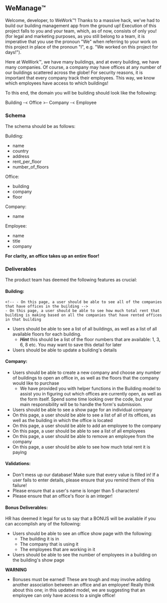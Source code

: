 ## WeManage™️

Welcome, developer, to WeWork™️! Thanks to a massive hack, we've had to build our building management app from the ground up! Execution of this project falls to you and your team, which, as of now, consists of only you! (for legal and marketing purposes, as you still belong to a team, it is imperative that you use the pronoun "We" when referring to your work on this project in place of the pronoun "I", e.g. "We worked on this project for days!").

Here at WeWork™️, we have many buildings, and at every building, we have many companies. Of course, a company may have offices at any number of our buildings scattered across the globe! For security reasons, it is important that every company track their employees. This way, we know which employees have access to which buildings!

To this end, the domain you will be building should look like the following:

Building -< Office >- Company -< Employee

### Schema

The schema should be as follows:

Building:

- name
- country
- address
- rent_per_floor
- number_of_floors

Office:

- building
- company
- floor

Company:

- name

Employee:

- name
- title
- company

**For clarity, an office takes up an entire floor!**

### Deliverables

The product team has deemed the following features as crucial:

#### Building:

<!-- - Users should be able to see a single building's details  -->
	<!-- - On this page, a user should be able to see all of the companies that have offices in the building -->
	- On this page, a user should be able to see how much total rent that building is making based on all the companies that have rented offices in that building
- Users should be able to see a list of all buildings, as well as a list of all available floors for each building.
	- **_Hint_** this should be a list of the floor numbers that are available: 1, 3, 6, 8 etc. You may want to save this detail for later
- Users should be able to update a building's details

#### Company:

- Users should be able to create a new company and choose any number of buildings to open an office in, as well as the floors that the company would like to purchase
	- We have provided you with helper functions in the Building model to assist you in figuring out which offices are currently open, as well as the form itself. Spend some time looking over the code, but your main responsibility will be to handle the form's submission. 
- Users should be able to see a show page for an individual company
 - On this page, a user should be able to see a list of all of its offices, as well as the building in which the office is located 
 - On this page, a user should be able to add an employee to the company 
 - On this page, a user should be able to see a list of all employees 
 - On this page, a user should be able to remove an employee from the company 
 - On this page, a user should be able to see how much total rent it is paying

#### Validations:

- Don't mess up our database! Make sure that every value is filled in! If a user fails to enter details, please ensure that you remind them of this failure!
- Please ensure that a user's name is longer than 5 characters!
- Please ensure that an office's floor is an integer!

#### Bonus Deliverables:

HR has deemed it legal for us to say that a BONUS will be available if you can accomplish any of the following:

- Users should be able to see an office show page with the following: 
	- The building it is in 
	- The company that is using it 
	- The employees that are working in it
- Users should be able to see the number of employees in a building on the building's show page

**WARNING**

- Bonuses must be earned! These are tough and may involve adding another association between an office and an employee! Really think about this one; in this updated model, we are suggesting that an employee can only have access to a single office!

